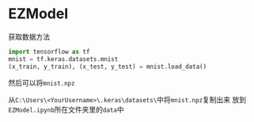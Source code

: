 # EZModel

获取数据方法
```py
import tensorflow as tf  
mnist = tf.keras.datasets.mnist
(x_train, y_train), (x_test, y_test) = mnist.load_data()
```
然后可以将`mnist.npz`

从`C:\Users\<YourUsername>\.keras\datasets\`中将`mnist.npz`复制出来
放到`EZModel.ipynb`所在文件夹里的`data`中
